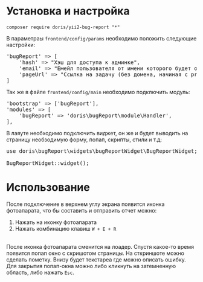 # Установка и настройка
<code>composer require doris/yii2-bug-report "*"</code>

В параметраы <code>frontend/config/params</code> необходимо положить следующие настройки:<br>
<pre>
'bugReport' => [
    'hash' => "Хэш для доступа к админке",
    'email' => "Емейл пользователя от имени которого будет оставлен комментарий",
    'pageUrl' => "Ссылка на задачу (без домена, начиная с project. К примеру '/project/51000/7532817/')"
]
</pre>

Так же в файле <code>frontend/config/main</code> необходимо подключить модуль:
<pre>
'bootstrap' => ['bugReport'],
'modules' => [
	'bugReport' => 'doris\bugReport\module\Handler',
],
</pre>

В лаяуте необходимо подключить виджет, он же и будет выводить на страницу необзодимую
форму, попап, скрипты, стили и т.д:<br>

<pre>
use doris\bugReport\widgets\bugReportWidget\BugReportWidget;

BugReportWidget::widget();
</pre>

# Использование
После подключение в верхнем углу экрана появится иконка фотоапарата, что бы составить и отправить отчет можно:
<ol>
<li>Нажать на иконку фотоапарата</li>
<li>Нажать комбинацию клавиш <code>W + E + R</code></li>
</ol>
<br>
После иконка фотоапарата сменится на лоадер. Спустя какое-то время появится попап окно с скришотом
страницы. На сткриншоте можно сделать пометку. Внизу будет текстареа где можно описать ошибку.
Для закрытия попап-окна можно либо кликнуть на затемненную область, либо нажать <code>Esc</code>.